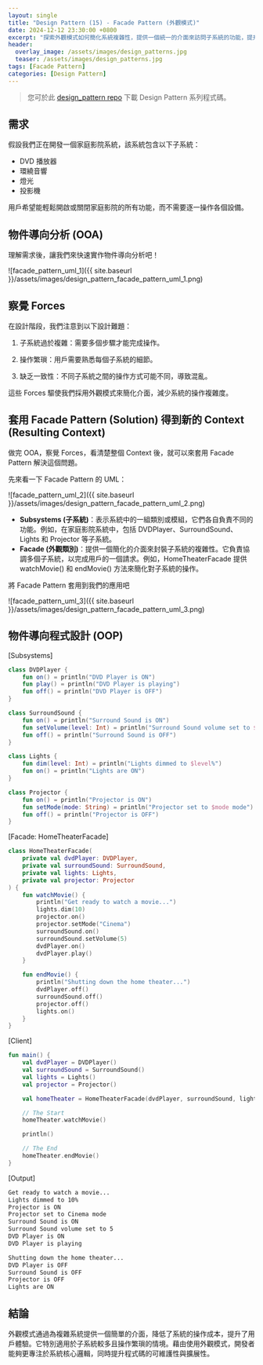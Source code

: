 ```yaml
---
layout: single
title: "Design Pattern (15) - Facade Pattern (外觀模式)"
date: 2024-12-12 23:30:00 +0800
excerpt: "探索外觀模式如何簡化系統複雜性，提供一個統一的介面來訪問子系統的功能，提升程式碼的可讀性與維護性。"
header:
  overlay_image: /assets/images/design_patterns.jpg
  teaser: /assets/images/design_patterns.jpg
tags: [Facade Pattern]
categories: [Design Pattern]
---
```


> 您可於此 [design_pattern repo](https://github.com/nickhuangcyh/design_pattern) 下載 Design Pattern 系列程式碼。

## 需求

假設我們正在開發一個家庭影院系統，該系統包含以下子系統：

- DVD 播放器
- 環繞音響
- 燈光
- 投影機

用戶希望能輕鬆開啟或關閉家庭影院的所有功能，而不需要逐一操作各個設備。

## 物件導向分析 (OOA)

理解需求後，讓我們來快速實作物件導向分析吧！

![facade_pattern_uml_1]({{ site.baseurl }}/assets/images/design_pattern_facade_pattern_uml_1.png)

## 察覺 Forces

在設計階段，我們注意到以下設計難題：

1. 子系統過於複雜：需要多個步驟才能完成操作。

2. 操作繁瑣：用戶需要熟悉每個子系統的細節。

3. 缺乏一致性：不同子系統之間的操作方式可能不同，導致混亂。

這些 Forces 驅使我們採用外觀模式來簡化介面，減少系統的操作複雜度。

## 套用 Facade Pattern (Solution) 得到新的 Context (Resulting Context)

做完 OOA，察覺 Forces，看清楚整個 Context 後，就可以來套用 Facade Pattern 解決這個問題。

先來看一下 Facade Pattern 的 UML：

![facade_pattern_uml_2]({{ site.baseurl }}/assets/images/design_pattern_facade_pattern_uml_2.png)

- **Subsystems (子系統)**：表示系統中的一組類別或模組，它們各自負責不同的功能。例如，在家庭影院系統中，包括 DVDPlayer、SurroundSound、Lights 和 Projector 等子系統。
- **Facade (外觀類別)**：提供一個簡化的介面來封裝子系統的複雜性。它負責協調多個子系統，以完成用戶的一個請求。例如，HomeTheaterFacade 提供 watchMovie() 和 endMovie() 方法來簡化對子系統的操作。

將 Facade Pattern 套用到我們的應用吧

![facade_pattern_uml_3]({{ site.baseurl }}/assets/images/design_pattern_facade_pattern_uml_3.png)

## 物件導向程式設計 (OOP)

[Subsystems]

```kotlin
class DVDPlayer {
    fun on() = println("DVD Player is ON")
    fun play() = println("DVD Player is playing")
    fun off() = println("DVD Player is OFF")
}

class SurroundSound {
    fun on() = println("Surround Sound is ON")
    fun setVolume(level: Int) = println("Surround Sound volume set to $level")
    fun off() = println("Surround Sound is OFF")
}

class Lights {
    fun dim(level: Int) = println("Lights dimmed to $level%")
    fun on() = println("Lights are ON")
}

class Projector {
    fun on() = println("Projector is ON")
    fun setMode(mode: String) = println("Projector set to $mode mode")
    fun off() = println("Projector is OFF")
}
```

[Facade: HomeTheaterFacade]

```kotlin
class HomeTheaterFacade(
    private val dvdPlayer: DVDPlayer,
    private val surroundSound: SurroundSound,
    private val lights: Lights,
    private val projector: Projector
) {
    fun watchMovie() {
        println("Get ready to watch a movie...")
        lights.dim(10)
        projector.on()
        projector.setMode("Cinema")
        surroundSound.on()
        surroundSound.setVolume(5)
        dvdPlayer.on()
        dvdPlayer.play()
    }

    fun endMovie() {
        println("Shutting down the home theater...")
        dvdPlayer.off()
        surroundSound.off()
        projector.off()
        lights.on()
    }
}
```

[Client]

```kotlin
fun main() {
    val dvdPlayer = DVDPlayer()
    val surroundSound = SurroundSound()
    val lights = Lights()
    val projector = Projector()

    val homeTheater = HomeTheaterFacade(dvdPlayer, surroundSound, lights, projector)

    // The Start
    homeTheater.watchMovie()

    println()

    // The End
    homeTheater.endMovie()
}
```

[Output]

```bash
Get ready to watch a movie...
Lights dimmed to 10%
Projector is ON
Projector set to Cinema mode
Surround Sound is ON
Surround Sound volume set to 5
DVD Player is ON
DVD Player is playing

Shutting down the home theater...
DVD Player is OFF
Surround Sound is OFF
Projector is OFF
Lights are ON
```

## 結論

外觀模式通過為複雜系統提供一個簡單的介面，降低了系統的操作成本，提升了用戶體驗。它特別適用於子系統較多且操作繁瑣的情境。藉由使用外觀模式，開發者能夠更專注於系統核心邏輯，同時提升程式碼的可維護性與擴展性。

